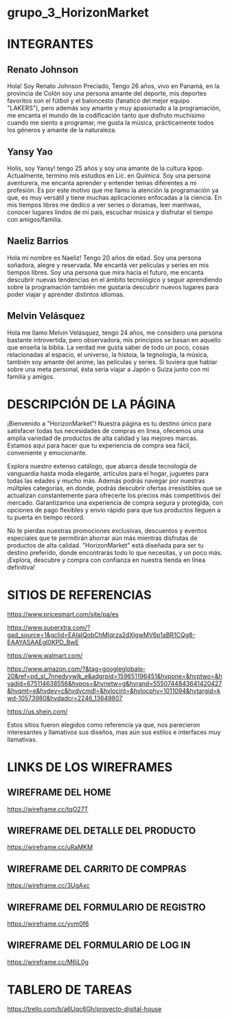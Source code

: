 # grupo_3_HorizonMarket

# INTEGRANTES
## Renato Johnson
Hola! Soy Renato Johnson Preciado, Tengo 26 años, vivo en Panamá, en la provincia de Colón soy una persona amante del deporte, mis deportes favoritos son el fútbol y el baloncesto (fanatico del mejor equipo "LAKERS"), pero además soy amante y muy apasionado a la programación, me encanta el mundo de la codificación tanto que disfruto muchísimo cuando me siento a programar, me gusta la música, prácticamente todos los géneros y amante de la naturaleza.

## Yansy Yao
Holis, soy Yansy! tengo 25 años y soy una amante de la cultura kpop. Actualmente, termino mis estudios en Lic. en Química. Soy una persona aventurera, me encanta aprender y entender temas diferentes a mi profesión. Es por este motivo que me llamo la atención la programación ya que, es muy versátil y tiene muchas aplicaciones enfocadas a la ciencia. En mis tiempos libres me dedico a ver series o doramas, leer manhwas, conocer lugares lindos de mi pais, escuchar música y disfrutar el tiempo con amigos/familia.

## Naeliz Barrios 
Hola mi nombre es Naeliz! Tengo 20 años de edad. Soy una persona soñadora, alegre y reservada. Me encanta ver películas y series en mis tiempos libres. Soy una persona que mira hacia el futuro, me encanta descubrir nuevas tendencias en el ámbito tecnológico y seguir aprendiendo sobre la programación también me gustaría descubrir nuevos lugares para poder viajar y aprender distintos idiomas. 

## Melvin Velásquez
Hola me llamo Melvin Velásquez, tengo 24 años, me considero una persona bastante introvertida, pero observadora, mis principios se basan en aquello que enseña la biblia. La verdad me gusta saber de todo un poco, cosas relacionadas al espacio, el universo, la histoia, la tegnología, la música, también soy amante del anime, las películas y series. Si tuviera que hablar sobre una meta personal, ésta sería viajar a Japón o Suiza junto con mi familia y amigos. 

# DESCRIPCIÓN DE LA PÁGINA
¡Bienvenido a "HorizonMarket"! Nuestra página es tu destino único para satisfacer todas tus necesidades de compras en línea, ofecemos una amplia variedad de productos de alta calidad y las mejores marcas. Estamos aquí para hacer que tu experiencia de compra sea fácil, conveniente y emocionante.

Explora nuestro extenso catálogo, que abarca desde tecnología de vanguardia hasta moda elegante, artículos para el hogar, juguetes para todas las edades y mucho más. Además podrás navegar por nuestras múltples categorías, en donde, podrás descubrir ofertas irresistibles que se actualizan constantemente para ofrecerte los precios más competitivos del mercado.
Garantizamos una experiencia de compra segura y protegida, con opciones de pago flexibles y envío rápido para que tus productos lleguen a tu puerta en tiempo récord.

No te pierdas nuestras promociones exclusivas, descuentos y eventos especiales que te permitirán ahorrar aún más mientras disfrutas de productos de alta calidad. "HorizonMarket" está diseñada para ser tu destino preferido, donde encontrarás todo lo que necesitas, y un poco más.
 ¡Explora, descubre y compra con confianza en nuestra tienda en línea definitiva!

# SITIOS DE REFERENCIAS
https://www.pricesmart.com/site/pa/es 

https://www.superxtra.com/?gad_source=1&gclid=EAIaIQobChMIqrza2dXlgwMV6p1aBR1CQg8-EAAYASAAEgI0KPD_BwE

https://www.walmart.com/

https://www.amazon.com/?&tag=googleglobalp-20&ref=pd_sl_7nnedyywlk_e&adgrpid=159651196451&hvpone=&hvptwo=&hvadid=675114638556&hvpos=&hvnetw=g&hvrand=5550744843641420427&hvqmt=e&hvdev=c&hvdvcmdl=&hvlocint=&hvlocphy=1011094&hvtargid=kwd-10573980&hydadcr=2246_13649807

https://us.shein.com/ 

Estos sitios fueron elegidos como referencia ya que, nos parecieron interesantes y llamativos sus diseños, mas aún sus estilos e interfaces muy llamativas.  

# LINKS DE LOS WIREFRAMES

## WIREFRAME DEL HOME 
https://wireframe.cc/tqO27T 

## WIREFRAME DEL DETALLE DEL PRODUCTO
https://wireframe.cc/uRaMKM 

## WIREFRAME DEL CARRITO DE COMPRAS
https://wireframe.cc/3UgAxc 

## WIREFRAME DEL FORMULARIO DE REGISTRO
https://wireframe.cc/yvm0f6 

## WIREFRAME DEL FORMULARIO DE LOG IN
https://wireframe.cc/M6jL0g 


# TABLERO DE TAREAS 
https://trello.com/b/a6Uqc6Gh/proyecto-digital-house
